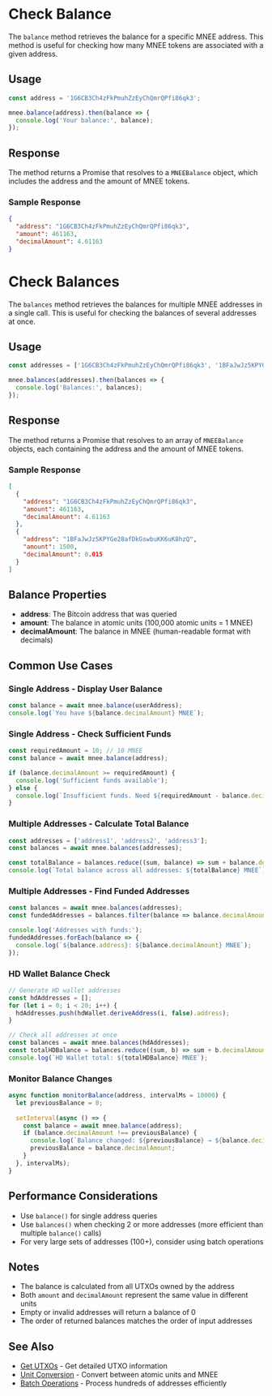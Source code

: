 # Check Balance

The `balance` method retrieves the balance for a specific MNEE address. This method is useful for checking how many MNEE tokens are associated with a given address.

## Usage

```typescript
const address = '1G6CB3Ch4zFkPmuhZzEyChQmrQPfi86qk3';

mnee.balance(address).then(balance => {
  console.log('Your balance:', balance);
});
```

## Response

The method returns a Promise that resolves to a `MNEEBalance` object, which includes the address and the amount of MNEE tokens.

### Sample Response

```json
{
  "address": "1G6CB3Ch4zFkPmuhZzEyChQmrQPfi86qk3",
  "amount": 461163,
  "decimalAmount": 4.61163
}
```

# Check Balances

The `balances` method retrieves the balances for multiple MNEE addresses in a single call. This is useful for checking the balances of several addresses at once.

## Usage

```typescript
const addresses = ['1G6CB3Ch4zFkPmuhZzEyChQmrQPfi86qk3', '1BFaJwJz5KPYGe28afDkGswbuKK6uK8hzQ'];

mnee.balances(addresses).then(balances => {
  console.log('Balances:', balances);
});
```

## Response

The method returns a Promise that resolves to an array of `MNEEBalance` objects, each containing the address and the amount of MNEE tokens.

### Sample Response

```json
[
  {
    "address": "1G6CB3Ch4zFkPmuhZzEyChQmrQPfi86qk3",
    "amount": 461163,
    "decimalAmount": 4.61163
  },
  {
    "address": "1BFaJwJz5KPYGe28afDkGswbuKK6uK8hzQ",
    "amount": 1500,
    "decimalAmount": 0.015
  }
]
```

## Balance Properties

- **address**: The Bitcoin address that was queried
- **amount**: The balance in atomic units (100,000 atomic units = 1 MNEE)
- **decimalAmount**: The balance in MNEE (human-readable format with decimals)

## Common Use Cases

### Single Address - Display User Balance

```typescript
const balance = await mnee.balance(userAddress);
console.log(`You have ${balance.decimalAmount} MNEE`);
```

### Single Address - Check Sufficient Funds

```typescript
const requiredAmount = 10; // 10 MNEE
const balance = await mnee.balance(address);

if (balance.decimalAmount >= requiredAmount) {
  console.log('Sufficient funds available');
} else {
  console.log(`Insufficient funds. Need ${requiredAmount - balance.decimalAmount} more MNEE`);
}
```

### Multiple Addresses - Calculate Total Balance

```typescript
const addresses = ['address1', 'address2', 'address3'];
const balances = await mnee.balances(addresses);

const totalBalance = balances.reduce((sum, balance) => sum + balance.decimalAmount, 0);
console.log(`Total balance across all addresses: ${totalBalance} MNEE`);
```

### Multiple Addresses - Find Funded Addresses

```typescript
const balances = await mnee.balances(addresses);
const fundedAddresses = balances.filter(balance => balance.decimalAmount > 0);

console.log('Addresses with funds:');
fundedAddresses.forEach(balance => {
  console.log(`${balance.address}: ${balance.decimalAmount} MNEE`);
});
```

### HD Wallet Balance Check

```typescript
// Generate HD wallet addresses
const hdAddresses = [];
for (let i = 0; i < 20; i++) {
  hdAddresses.push(hdWallet.deriveAddress(i, false).address);
}

// Check all addresses at once
const balances = await mnee.balances(hdAddresses);
const totalHDBalance = balances.reduce((sum, b) => sum + b.decimalAmount, 0);
console.log(`HD Wallet total: ${totalHDBalance} MNEE`);
```

### Monitor Balance Changes

```typescript
async function monitorBalance(address, intervalMs = 10000) {
  let previousBalance = 0;
  
  setInterval(async () => {
    const balance = await mnee.balance(address);
    if (balance.decimalAmount !== previousBalance) {
      console.log(`Balance changed: ${previousBalance} → ${balance.decimalAmount} MNEE`);
      previousBalance = balance.decimalAmount;
    }
  }, intervalMs);
}
```

## Performance Considerations

- Use `balance()` for single address queries
- Use `balances()` when checking 2 or more addresses (more efficient than multiple `balance()` calls)
- For very large sets of addresses (100+), consider using batch operations

## Notes

- The balance is calculated from all UTXOs owned by the address
- Both `amount` and `decimalAmount` represent the same value in different units
- Empty or invalid addresses will return a balance of 0
- The order of returned balances matches the order of input addresses

## See Also

- [Get UTXOs](./getUtxos.md) - Get detailed UTXO information
- [Unit Conversion](./unitConversion.md) - Convert between atomic units and MNEE
- [Batch Operations](./batch.md) - Process hundreds of addresses efficiently